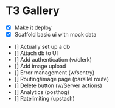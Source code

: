 # T3 Gallery

- [X] Make it deploy
- [X] Scaffold basic ui with mock data
- [] Actually set up a db
- [] Attach db to UI
- [] Add authentication (w/clerk)
- [] Add image upload
- [] Error management (w/sentry)
- [] Routing/image page (parallel route)
- [] Delete button (w/Server actions)
- [] Analytics (posthog)
- [] Ratelimiting (upstash)
